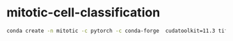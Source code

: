 # mitotic-cell-classification

```bash
conda create -n mitotic -c pytorch -c conda-forge  cudatoolkit=11.3 tifffile h5py pyyaml numba pytorch 
```